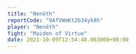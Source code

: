 ```yaml
---
title: "Nenëth"
reportCode: "9AfVWmKt2b34yk8h"
player: "Nenëth"
fight: "Maiden of Virtue"
date: 2021-10-09T12:54:48.063000+00:00
---
```

